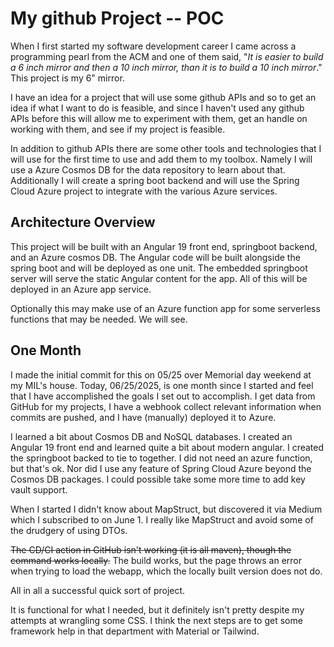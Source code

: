 # My github Project -- POC

When I first started my software development career I came across a programming pearl from the ACM and one of them said, "*It is easier to build a 6 inch mirror and then a 10 inch mirror, than it is to build a 10 inch mirror*." This project is my 6" mirror.

I have an idea for a project that will use some github APIs and so to get an idea if what I want to do is feasible, and since I haven't used any github APIs before this will allow me to experiment with them, get an handle on working with them, and see if my project is feasible.

In addition to github APIs there are some other tools and technologies that I will use for the first time to use and add them to my toolbox. Namely I will use a Azure Cosmos DB for the data repository to learn about that. Additionally I will create a spring boot backend and will use the Spring Cloud Azure project to integrate with the various Azure services.  

## Architecture Overview 

This project will be built with an Angular 19 front end, springboot backend, and an Azure cosmos DB. The Angular code will be built alongside the spring boot and will be deployed as one unit. The embedded springboot server will serve the static Angular content for the app. All of this will be deployed in an Azure app service.

Optionally this may make use of an Azure function app for some serverless functions that may be needed. We will see.

## One Month

I made the initial commit for this on 05/25 over Memorial day weekend at my MIL's house. Today, 06/25/2025, is one month since I started and feel that I have accomplished the goals I set out to accomplish. I get data from GitHub for my projects, I have a webhook collect relevant information when commits are pushed, and I have (manually) deployed it to Azure.

I learned a bit about Cosmos DB and NoSQL databases. I created an Angular 19 front end and learned quite a bit about modern angular. I created the springboot backed to tie to together. I did not need an azure function, but that's ok. Nor did I use any feature of Spring Cloud Azure beyond the Cosmos DB packages. I could possible take some more time to add key vault support.

When I started I didn't know about MapStruct, but discovered it via Medium which I subscribed to on June 1. I really like MapStruct and avoid some of the drudgery of using DTOs.

~~The CD/CI action in GitHub isn't working (it is all maven), though the command works locally.~~ The build works, but the page throws an error when trying to load the webapp, which the locally built version does not do.

All in all a successful quick sort of project. 

It is functional for what I needed, but it definitely isn't pretty despite my attempts at wrangling some CSS. I think the next steps are to get some framework help in that department with Material or Tailwind.